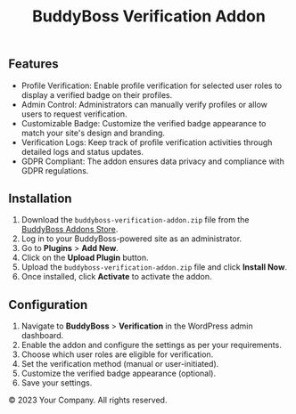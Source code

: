 <!DOCTYPE html>
<html lang="en">
<body>
    <header>
        <h1>BuddyBoss Verification Addon</h1>
    </header>
    <section>
        <h2>Features</h2>
        <ul>
            <li>Profile Verification: Enable profile verification for selected user roles to display a verified badge on their profiles.</li>
            <li>Admin Control: Administrators can manually verify profiles or allow users to request verification.</li>
            <li>Customizable Badge: Customize the verified badge appearance to match your site's design and branding.</li>
            <li>Verification Logs: Keep track of profile verification activities through detailed logs and status updates.</li>
            <li>GDPR Compliant: The addon ensures data privacy and compliance with GDPR regulations.</li>
        </ul>
    </section>
    <section>
        <h2>Installation</h2>
        <ol>
            <li>Download the <code>buddyboss-verification-addon.zip</code> file from the <a href="https://www.buddyboss.com/addons/verification-addon/">BuddyBoss Addons Store</a>.</li>
            <li>Log in to your BuddyBoss-powered site as an administrator.</li>
            <li>Go to <strong>Plugins</strong> &gt; <strong>Add New</strong>.</li>
            <li>Click on the <strong>Upload Plugin</strong> button.</li>
            <li>Upload the <code>buddyboss-verification-addon.zip</code> file and click <strong>Install Now</strong>.</li>
            <li>Once installed, click <strong>Activate</strong> to activate the addon.</li>
        </ol>
    </section>
    <section>
        <h2>Configuration</h2>
        <ol>
            <li>Navigate to <strong>BuddyBoss</strong> &gt; <strong>Verification</strong> in the WordPress admin dashboard.</li>
            <li>Enable the addon and configure the settings as per your requirements.</li>
            <li>Choose which user roles are eligible for verification.</li>
            <li>Set the verification method (manual or user-initiated).</li>
            <li>Customize the verified badge appearance (optional).</li>
            <li>Save your settings.</li>
        </ol>
    </section>
    <!-- Add more sections for User Guide, FAQ, Support, License, Credits, etc. -->
    <footer>
        &copy; 2023 Your Company. All rights reserved.
    </footer>
</body>
</html>
